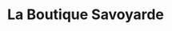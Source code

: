 ---
title: "La Boutique Savoyarde"
url: /ville-la-grand/la-boutique-savoyarde/
shop: marchand de journaux
---